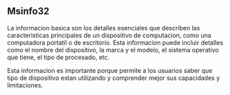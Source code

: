 ## Msinfo32
La informacion basica son los detalles esenciales que describen las caracteristicas principales de un dispositivo de computacion, como una computadora portatil o de escritorio. Esta informacion puede incluir detalles como el nombre del dispositivo, la marca y el modelo, el sistema operativo que tiene, el tipo de procesado, etc.

Esta informacion es importante porque permite a los usuarios saber que tipo de dispositivo estan utilizando y comprender mejor sus capacidades y limitaciones.


